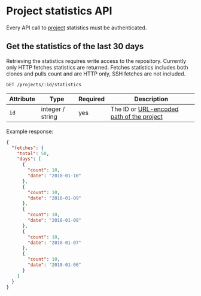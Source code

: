 # Project statistics API

Every API call to [project](../user/project/index.md) statistics must be authenticated.

## Get the statistics of the last 30 days

Retrieving the statistics requires write access to the repository.
Currently only HTTP fetches statistics are returned.
Fetches statistics includes both clones and pulls count and are HTTP only, SSH fetches are not included.

```plaintext
GET /projects/:id/statistics
```

| Attribute  | Type   | Required | Description |
| ---------- | ------ | -------- | ----------- |
| `id`      | integer / string | yes      | The ID or [URL-encoded path of the project](README.md#namespaced-path-encoding) |

Example response:

```json
{
  "fetches": {
    "total": 50,
    "days": [
      {
        "count": 10,
        "date": "2018-01-10"
      },
      {
        "count": 10,
        "date": "2018-01-09"
      },
      {
        "count": 10,
        "date": "2018-01-08"
      },
      {
        "count": 10,
        "date": "2018-01-07"
      },
      {
        "count": 10,
        "date": "2018-01-06"
      }
    ]
  }
}
```
